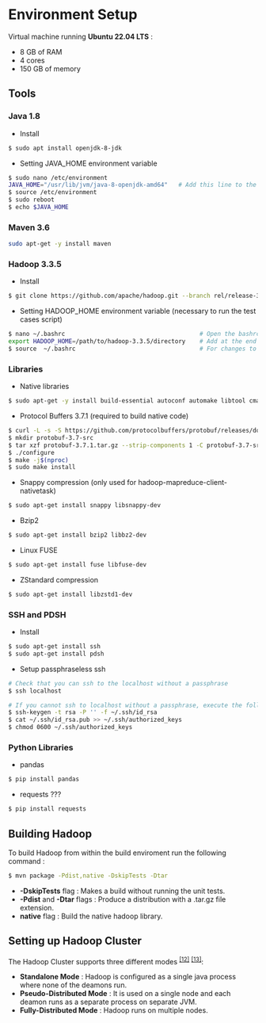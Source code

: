 # Environment Setup

Virtual machine running **Ubuntu 22.04 LTS** :
  * 8 GB of RAM 
  * 4 cores
  * 150 GB of memory

## Tools <a name="tool"></a>

### Java 1.8 <a name="java1.8"></a>
* Install
```bash
$ sudo apt install openjdk-8-jdk
```

* Setting JAVA_HOME environment variable 
```bash
$ sudo nano /etc/environment                    
JAVA_HOME="/usr/lib/jvm/java-8-openjdk-amd64"   # Add this line to the end of the file
$ source /etc/environment                       
$ sudo reboot                                   
$ echo $JAVA_HOME                         
```

### Maven 3.6 <a name="maven3.6"></a>
```bash
sudo apt-get -y install maven
```

### Hadoop 3.3.5 <a name="hadoop3"></a>
* Install
```bash
$ git clone https://github.com/apache/hadoop.git --branch rel/release-3.3.5 --single-branch
```
* Setting HADOOP_HOME environment variable (necessary to run the test cases script)
```bash
$ nano ~/.bashrc                                      # Open the bashrc file
export HADOOP_HOME=/path/to/hadoop-3.3.5/directory    # Add at the end of the file
$ source  ~/.bashrc                                   # For changes to take effect
```

### Libraries <a name="l"></a>

* Native libraries
```bash
$ sudo apt-get -y install build-essential autoconf automake libtool cmake zlib1g-dev pkg-config libssl-dev libsasl2-dev
```

* Protocol Buffers 3.7.1 (required to build native code)
```bash
$ curl -L -s -S https://github.com/protocolbuffers/protobuf/releases/download/v3.7.1/protobuf-java-3.7.1.tar.gz -o protobuf-3.7.1.tar.gz
$ mkdir protobuf-3.7-src
$ tar xzf protobuf-3.7.1.tar.gz --strip-components 1 -C protobuf-3.7-src && cd protobuf-3.7-src
$ ./configure
$ make -j$(nproc)
$ sudo make install
```

* Snappy compression (only used for hadoop-mapreduce-client-nativetask)
```bash
$ sudo apt-get install snappy libsnappy-dev
```
* Bzip2
```bash
$ sudo apt-get install bzip2 libbz2-dev
```
* Linux FUSE
```bash
$ sudo apt-get install fuse libfuse-dev
```
* ZStandard compression
```bash
$ sudo apt-get install libzstd1-dev
```

### SSH and PDSH <a name="ssh"></a>
* Install 
```bash
$ sudo apt-get install ssh
$ sudo apt-get install pdsh
```
* Setup passphraseless ssh

```bash
# Check that you can ssh to the localhost without a passphrase
$ ssh localhost

# If you cannot ssh to localhost without a passphrase, execute the following commands
$ ssh-keygen -t rsa -P '' -f ~/.ssh/id_rsa
$ cat ~/.ssh/id_rsa.pub >> ~/.ssh/authorized_keys
$ chmod 0600 ~/.ssh/authorized_keys
```

### Python Libraries <a name="pl"></a>
* pandas
```bash
$ pip install pandas
```
* requests ???
```bash
$ pip install requests
```

## Building Hadoop <a name="build"></a>
To build Hadoop from within the build enviroment run the following command :

```bash
$ mvn package -Pdist,native -DskipTests -Dtar
```
* **-DskipTests** flag : Makes a build without running the unit tests. 
* **-Pdist** and **-Dtar** flags :  Produce a distribution with a .tar.gz file extension.
* **native** flag : Build the native hadoop library.

## Setting up Hadoop Cluster <a name="cluster"></a>
The Hadoop Cluster supports three different modes  <sup>[[12]](References.md#singlenode)</sup> <sup>[[13]](References.md#clustermodes)</sup>:
* **Standalone Mode** : Hadoop is configured as a single java process where none of the deamons run.
* **Pseudo-Distributed Mode** : It is used on a single node and each deamon runs as a separate process on separate JVM.
* **Fully-Distributed Mode** : Hadoop runs on multiple nodes.
